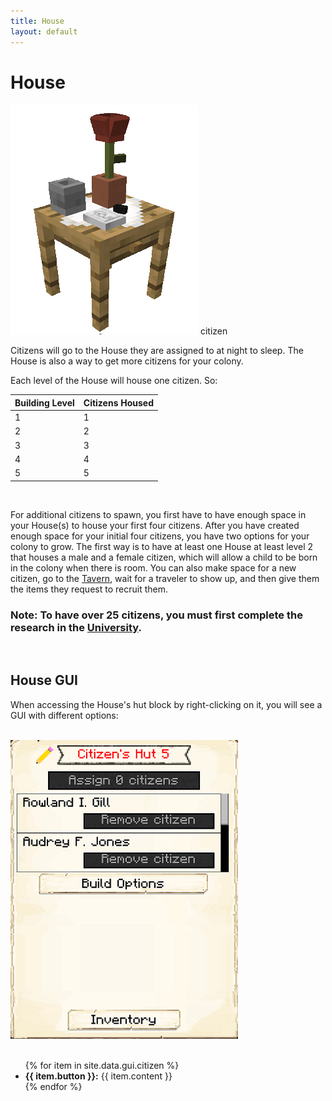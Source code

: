 ```yaml
---
title: House
layout: default
---
```

# House

<div class="infobox box text-center">
    <img src="../../assets/images/buildings/citizen.png" alt="House" />
    <recipe>citizen</recipe>
</div>

Citizens will go to the House they are assigned to at night to sleep. The House is also a way to get more citizens for your colony.

Each level of the House will house one citizen. So: 


| Building Level | Citizens Housed |
| ----- | ----- |
| 1 | 1 |
| 2 | 2 |
| 3 | 3 |
| 4 | 4 |
| 5 | 5 |

<br>

For additional citizens to spawn, you first have to have enough space in your House(s) to house your first four citizens. After you have created enough space for your initial four citizens, you have two options for your colony to grow. The first way is to have at least one House at least level 2 that houses a male and a female citizen, which will allow a child to be born in the colony when there is room. You can also make space for a new citizen, go to the [Tavern](../../source/buildings/tavern), wait for a traveler to show up, and then give them the items they request to recruit them.

### Note: To have over 25 citizens, you must first complete the research in the [University](../../source/buildings/university).
<br>

## House GUI

When accessing the House's hut block by right-clicking on it, you will see a GUI with different options:

<br>
<div class="row">
  <div class="col-sm-12 col-md">
    <img src="../../assets/images/gui/citizengui.png" class="img-fluid mx-auto" alt="House GUI">
  </div>
  <div class="col-sm-12 col-md">
    <br>
    <ul>
      {% for item in site.data.gui.citizen %}
        <li><strong>{{ item.button }}:</strong> {{ item.content }}</li>
      {% endfor %}
    </ul>
  </div>
</div>  
  <br>
  
